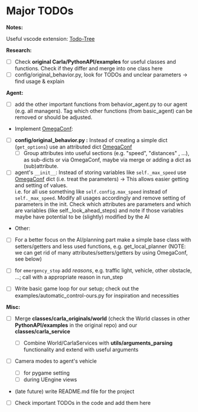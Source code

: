 # Major TODOs

**Notes:**

Useful vscode extension: [Todo-Tree](https://marketplace.visualstudio.com/items?itemName=Gruntfuggly.todo-tree)

**Research:**

* [ ] Check **original Carla/PythonAPI/examples** for useful classes and functions.
  Check if they differ and merge into one class here
* [ ] config/original_behavior.py, look for TODOs and unclear parameters -> find usage & explain

**Agent:**

* [ ] add the other important functions from behavior_agent.py to our agent (e.g. all managers). Tag which other
  functions (from basic_agent) can be removed or should be adjusted.

* Implement [OmegaConf](https://omegaconf.readthedocs.io/en/2.3_branch/usage.html):
* [ ] **config/original_behavior.py :** Instead of creating a simple dict (`get_options`) use an attributed
  dict [OmegaConf](https://omegaconf.readthedocs.io/en/2.3_branch/usage.html)
    * [ ] Group attributes into useful sections (e.g. "speed", "distances" , ...), as sub-dicts or via OmegaConf, maybe
      via merge or adding a dict as (sub)attribute.
* [ ] agent's `__init__`: Instead of storing variables like `self._max_speed`
  use [OmegaConf](https://omegaconf.readthedocs.io/en/2.3_branch/usage.html) dict (i.e. treat the parameters) -> This
  allows easier getting and setting of values.  
  i.e. for all use something like `self.config.max_speed` instead of `self._max_speed`. Modify all usages accordingly
  and remove setting of parameters in the init. Check which attributes are parameters and which are variables (like
  self._look_ahead_steps) and note if those variables maybe have potential to be (slightly) modified by the AI

* Other:
* [ ] For a better focus on the AI/planning part make a simple base class with setters/getters and less used functions,
  e.g. get_local_planner (NOTE: we can get rid of many attributes/setters/getters by using OmegaConf, see below)

* [ ] for `emergency_stop` add *reasons*, e.g. traffic light, vehicle, other obstacle, ...; call with a appropriate
  reason in run_step
* [ ] Write basic game loop for our setup; check out the examples/automatic_control-ours.py for inspiration and
  necessities

**Misc:**

* [ ] Merge **classes/carla_originals/world** (check the World classes in other **PythonAPI/examples** in the original
  repo) and our **classes/carla_service**

    * [ ] Combine World/CarlaServices with **utils/arguments_parsing** functionality and extend with useful arguments
* [ ] Camera modes to agent's vehicle
    * [ ] for pygame setting
    * [ ] during UEngine views
* (late future) write README.md file for the project
* [ ] Check important TODOs in the code and add them here
